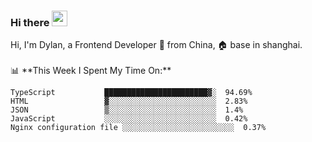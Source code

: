 ### Hi there <img src="https://media.giphy.com/media/hvRJCLFzcasrR4ia7z/giphy.gif" width="25px">

<!-- ![visitors](https://visitor-badge.glitch.me/badge?page_id=dislfyer.dislfyer) --!>

Hi, I'm Dylan, a Frontend Developer 🚀 from China, 🏠 base in shanghai.
<br/>
<br/>

📊 **This Week I Spent My Time On:**


<!--START_SECTION:waka-->

```text
TypeScript           ███████████████████████▓░  94.69%
HTML                 ▓░░░░░░░░░░░░░░░░░░░░░░░░  2.83%
JSON                 ▒░░░░░░░░░░░░░░░░░░░░░░░░  1.4%
JavaScript           ░░░░░░░░░░░░░░░░░░░░░░░░░  0.42%
Nginx configuration file ░░░░░░░░░░░░░░░░░░░░░░░░░  0.37%
```

<!--END_SECTION:waka-->

<!--
**About Me:**
 -->
